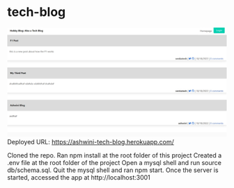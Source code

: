 # tech-blog
![screen-shot-challenge14](./hobby-blog.jpg)
Deployed URL: https://ashwini-tech-blog.herokuapp.com/

Cloned the repo.
Ran npm install at the root folder of this project
Created a .env file at the root folder of the project
Open a mysql shell and run source db/schema.sql.
Quit the mysql shell and ran npm start.
Once the server is started, accessed the app at http://localhost:3001

